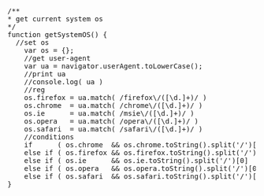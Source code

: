 <pre>
/**
* get current system os
*/
function getSystemOS() {
  //set os
    var os = {};
    //get user-agent
    var ua = navigator.userAgent.toLowerCase();
    //print ua
    //console.log( ua )
    //reg
    os.firefox = ua.match( /firefox\/([\d.]+)/ )
    os.chrome  = ua.match( /chrome\/([\d.]+)/ )
    os.ie      = ua.match( /msie\/([\d.]+)/ )
    os.opera   = ua.match( /opera\/([\d.]+)/ )
    os.safari  = ua.match( /safari\/([\d.]+)/ )
    //conditions
    if      ( os.chrome  && os.chrome.toString().split('/')[0]  == 'chrome' )  return 'chrome';  //return 'chrome';  //alert('chrome')
    else if ( os.firefox && os.firefox.toString().split('/')[0] == 'firefox' ) return 'firefox'; //return 'firefox'; //alert('firefox')
    else if ( os.ie      && os.ie.toString().split('/')[0]      == 'ie' )      return 'ie';      //return 'ie';      //alert('ie')
    else if ( os.opera   && os.opera.toString().split('/')[0]   == 'opera' )   return 'opera';   //return 'opera';   //alert('opera')
    else if ( os.safari  && os.safari.toString().split('/')[0]  == 'safari' )  return 'safari';  //return 'safari';  //alert('safari')
}
</pre>